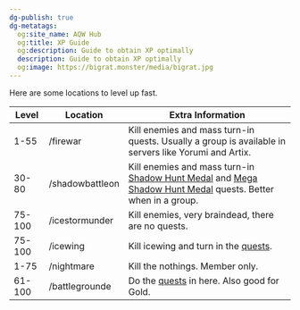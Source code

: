 ```yaml
---
dg-publish: true
dg-metatags:
  og:site_name: AQW Hub
  og:title: XP Guide
  og:description: Guide to obtain XP optimally
  description: Guide to obtain XP optimally
  og:image: https://bigrat.monster/media/bigrat.jpg
---
```


Here are some locations to level up fast.

| Level  | Location        | Extra Information                                                                                                                                                                                                                        |
| ------ | --------------- | ---------------------------------------------------------------------------------------------------------------------------------------------------------------------------------------------------------------------------------------- |
| 1-55   | /firewar        | Kill enemies and mass turn-in quests. Usually a group is available in servers like Yorumi and Artix.                                                                                                                                     |
| 30-80  | /shadowbattleon | Kill enemies and mass turn-in [Shadow Hunt Medal](http://aqwwiki.wikidot.com/gravelyn-s-quests#ShadowBattleon) and [Mega Shadow Hunt Medal](http://aqwwiki.wikidot.com/gravelyn-s-quests#ShadowBattleon) quests. Better when in a group. |
| 75-100 | /icestormunder  | Kill enemies, very braindead, there are no quests.                                                                                                                                                                                       |
| 75-100 | /icewing        | Kill icewing and turn in the [quests](http://aqwwiki.wikidot.com/king-rimescar-s-quests).                                                                                                                                                |
| 1-75   | /nightmare      | Kill the nothings. Member only.                                                                                                                                                                                                          |
| 61-100 | /battlegrounde  | Do the [quests](http://aqwwiki.wikidot.com/eagle-s-reach-s-quests) in here. Also good for Gold.                                                                                                                                          |

